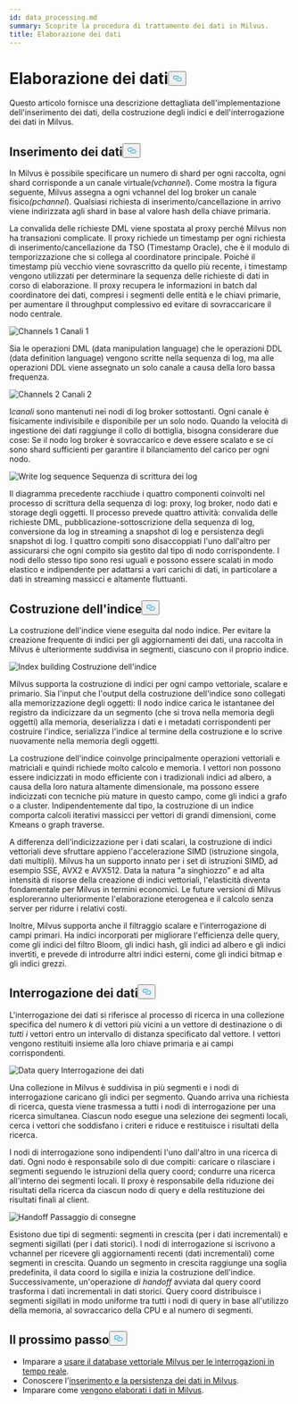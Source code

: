 ```yaml
---
id: data_processing.md
summary: Scoprite la procedura di trattamento dei dati in Milvus.
title: Elaborazione dei dati
---
```

<h1 id="Data-Processing" class="common-anchor-header">Elaborazione dei dati<button data-href="#Data-Processing" class="anchor-icon" translate="no">
      <svg translate="no"
        aria-hidden="true"
        focusable="false"
        height="20"
        version="1.1"
        viewBox="0 0 16 16"
        width="16"
      >
        <path
          fill="#0092E4"
          fill-rule="evenodd"
          d="M4 9h1v1H4c-1.5 0-3-1.69-3-3.5S2.55 3 4 3h4c1.45 0 3 1.69 3 3.5 0 1.41-.91 2.72-2 3.25V8.59c.58-.45 1-1.27 1-2.09C10 5.22 8.98 4 8 4H4c-.98 0-2 1.22-2 2.5S3 9 4 9zm9-3h-1v1h1c1 0 2 1.22 2 2.5S13.98 12 13 12H9c-.98 0-2-1.22-2-2.5 0-.83.42-1.64 1-2.09V6.25c-1.09.53-2 1.84-2 3.25C6 11.31 7.55 13 9 13h4c1.45 0 3-1.69 3-3.5S14.5 6 13 6z"
        ></path>
      </svg>
    </button></h1><p>Questo articolo fornisce una descrizione dettagliata dell'implementazione dell'inserimento dei dati, della costruzione degli indici e dell'interrogazione dei dati in Milvus.</p>
<h2 id="Data-insertion" class="common-anchor-header">Inserimento dei dati<button data-href="#Data-insertion" class="anchor-icon" translate="no">
      <svg translate="no"
        aria-hidden="true"
        focusable="false"
        height="20"
        version="1.1"
        viewBox="0 0 16 16"
        width="16"
      >
        <path
          fill="#0092E4"
          fill-rule="evenodd"
          d="M4 9h1v1H4c-1.5 0-3-1.69-3-3.5S2.55 3 4 3h4c1.45 0 3 1.69 3 3.5 0 1.41-.91 2.72-2 3.25V8.59c.58-.45 1-1.27 1-2.09C10 5.22 8.98 4 8 4H4c-.98 0-2 1.22-2 2.5S3 9 4 9zm9-3h-1v1h1c1 0 2 1.22 2 2.5S13.98 12 13 12H9c-.98 0-2-1.22-2-2.5 0-.83.42-1.64 1-2.09V6.25c-1.09.53-2 1.84-2 3.25C6 11.31 7.55 13 9 13h4c1.45 0 3-1.69 3-3.5S14.5 6 13 6z"
        ></path>
      </svg>
    </button></h2><p>In Milvus è possibile specificare un numero di shard per ogni raccolta, ogni shard corrisponde a un canale virtuale<em>(vchannel</em>). Come mostra la figura seguente, Milvus assegna a ogni vchannel del log broker un canale fisico<em>(pchannel</em>). Qualsiasi richiesta di inserimento/cancellazione in arrivo viene indirizzata agli shard in base al valore hash della chiave primaria.</p>
<p>La convalida delle richieste DML viene spostata al proxy perché Milvus non ha transazioni complicate. Il proxy richiede un timestamp per ogni richiesta di inserimento/cancellazione da TSO (Timestamp Oracle), che è il modulo di temporizzazione che si collega al coordinatore principale. Poiché il timestamp più vecchio viene sovrascritto da quello più recente, i timestamp vengono utilizzati per determinare la sequenza delle richieste di dati in corso di elaborazione. Il proxy recupera le informazioni in batch dal coordinatore dei dati, compresi i segmenti delle entità e le chiavi primarie, per aumentare il throughput complessivo ed evitare di sovraccaricare il nodo centrale.</p>
<p>
  
   <span class="img-wrapper"> <img translate="no" src="/docs/v2.6.x/assets/channels_1.jpg" alt="Channels 1" class="doc-image" id="channels-1" />
   </span> <span class="img-wrapper"> <span>Canali 1</span> </span></p>
<p>Sia le operazioni DML (data manipulation language) che le operazioni DDL (data definition language) vengono scritte nella sequenza di log, ma alle operazioni DDL viene assegnato un solo canale a causa della loro bassa frequenza.</p>
<p>
  
   <span class="img-wrapper"> <img translate="no" src="/docs/v2.6.x/assets/channels_2.jpg" alt="Channels 2" class="doc-image" id="channels-2" />
   </span> <span class="img-wrapper"> <span>Canali 2</span> </span></p>
<p>I<em>canali</em> sono mantenuti nei nodi di log broker sottostanti. Ogni canale è fisicamente indivisibile e disponibile per un solo nodo. Quando la velocità di ingestione dei dati raggiunge il collo di bottiglia, bisogna considerare due cose: Se il nodo log broker è sovraccarico e deve essere scalato e se ci sono shard sufficienti per garantire il bilanciamento del carico per ogni nodo.</p>
<p>
  
   <span class="img-wrapper"> <img translate="no" src="/docs/v2.6.x/assets/write_log_sequence.jpg" alt="Write log sequence" class="doc-image" id="write-log-sequence" />
   </span> <span class="img-wrapper"> <span>Sequenza di scrittura dei log</span> </span></p>
<p>Il diagramma precedente racchiude i quattro componenti coinvolti nel processo di scrittura della sequenza di log: proxy, log broker, nodo dati e storage degli oggetti. Il processo prevede quattro attività: convalida delle richieste DML, pubblicazione-sottoscrizione della sequenza di log, conversione da log in streaming a snapshot di log e persistenza degli snapshot di log. I quattro compiti sono disaccoppiati l'uno dall'altro per assicurarsi che ogni compito sia gestito dal tipo di nodo corrispondente. I nodi dello stesso tipo sono resi uguali e possono essere scalati in modo elastico e indipendente per adattarsi a vari carichi di dati, in particolare a dati in streaming massicci e altamente fluttuanti.</p>
<h2 id="Index-building" class="common-anchor-header">Costruzione dell'indice<button data-href="#Index-building" class="anchor-icon" translate="no">
      <svg translate="no"
        aria-hidden="true"
        focusable="false"
        height="20"
        version="1.1"
        viewBox="0 0 16 16"
        width="16"
      >
        <path
          fill="#0092E4"
          fill-rule="evenodd"
          d="M4 9h1v1H4c-1.5 0-3-1.69-3-3.5S2.55 3 4 3h4c1.45 0 3 1.69 3 3.5 0 1.41-.91 2.72-2 3.25V8.59c.58-.45 1-1.27 1-2.09C10 5.22 8.98 4 8 4H4c-.98 0-2 1.22-2 2.5S3 9 4 9zm9-3h-1v1h1c1 0 2 1.22 2 2.5S13.98 12 13 12H9c-.98 0-2-1.22-2-2.5 0-.83.42-1.64 1-2.09V6.25c-1.09.53-2 1.84-2 3.25C6 11.31 7.55 13 9 13h4c1.45 0 3-1.69 3-3.5S14.5 6 13 6z"
        ></path>
      </svg>
    </button></h2><p>La costruzione dell'indice viene eseguita dal nodo indice. Per evitare la creazione frequente di indici per gli aggiornamenti dei dati, una raccolta in Milvus è ulteriormente suddivisa in segmenti, ciascuno con il proprio indice.</p>
<p>
  
   <span class="img-wrapper"> <img translate="no" src="/docs/v2.6.x/assets/index_building.jpg" alt="Index building" class="doc-image" id="index-building" />
   </span> <span class="img-wrapper"> <span>Costruzione dell'indice</span> </span></p>
<p>Milvus supporta la costruzione di indici per ogni campo vettoriale, scalare e primario. Sia l'input che l'output della costruzione dell'indice sono collegati alla memorizzazione degli oggetti: Il nodo indice carica le istantanee del registro da indicizzare da un segmento (che si trova nella memoria degli oggetti) alla memoria, deserializza i dati e i metadati corrispondenti per costruire l'indice, serializza l'indice al termine della costruzione e lo scrive nuovamente nella memoria degli oggetti.</p>
<p>La costruzione dell'indice coinvolge principalmente operazioni vettoriali e matriciali e quindi richiede molto calcolo e memoria. I vettori non possono essere indicizzati in modo efficiente con i tradizionali indici ad albero, a causa della loro natura altamente dimensionale, ma possono essere indicizzati con tecniche più mature in questo campo, come gli indici a grafo o a cluster. Indipendentemente dal tipo, la costruzione di un indice comporta calcoli iterativi massicci per vettori di grandi dimensioni, come Kmeans o graph traverse.</p>
<p>A differenza dell'indicizzazione per i dati scalari, la costruzione di indici vettoriali deve sfruttare appieno l'accelerazione SIMD (istruzione singola, dati multipli). Milvus ha un supporto innato per i set di istruzioni SIMD, ad esempio SSE, AVX2 e AVX512. Data la natura "a singhiozzo" e ad alta intensità di risorse della creazione di indici vettoriali, l'elasticità diventa fondamentale per Milvus in termini economici. Le future versioni di Milvus esploreranno ulteriormente l'elaborazione eterogenea e il calcolo senza server per ridurre i relativi costi.</p>
<p>Inoltre, Milvus supporta anche il filtraggio scalare e l'interrogazione di campi primari. Ha indici incorporati per migliorare l'efficienza delle query, come gli indici del filtro Bloom, gli indici hash, gli indici ad albero e gli indici invertiti, e prevede di introdurre altri indici esterni, come gli indici bitmap e gli indici grezzi.</p>
<h2 id="Data-query" class="common-anchor-header">Interrogazione dei dati<button data-href="#Data-query" class="anchor-icon" translate="no">
      <svg translate="no"
        aria-hidden="true"
        focusable="false"
        height="20"
        version="1.1"
        viewBox="0 0 16 16"
        width="16"
      >
        <path
          fill="#0092E4"
          fill-rule="evenodd"
          d="M4 9h1v1H4c-1.5 0-3-1.69-3-3.5S2.55 3 4 3h4c1.45 0 3 1.69 3 3.5 0 1.41-.91 2.72-2 3.25V8.59c.58-.45 1-1.27 1-2.09C10 5.22 8.98 4 8 4H4c-.98 0-2 1.22-2 2.5S3 9 4 9zm9-3h-1v1h1c1 0 2 1.22 2 2.5S13.98 12 13 12H9c-.98 0-2-1.22-2-2.5 0-.83.42-1.64 1-2.09V6.25c-1.09.53-2 1.84-2 3.25C6 11.31 7.55 13 9 13h4c1.45 0 3-1.69 3-3.5S14.5 6 13 6z"
        ></path>
      </svg>
    </button></h2><p>L'interrogazione dei dati si riferisce al processo di ricerca in una collezione specifica del numero <em>k</em> di vettori più vicini a un vettore di destinazione o di <em>tutti i</em> vettori entro un intervallo di distanza specificato dal vettore. I vettori vengono restituiti insieme alla loro chiave primaria e ai campi corrispondenti.</p>
<p>
  
   <span class="img-wrapper"> <img translate="no" src="/docs/v2.6.x/assets/data_query.jpg" alt="Data query" class="doc-image" id="data-query" />
   </span> <span class="img-wrapper"> <span>Interrogazione dei dati</span> </span></p>
<p>Una collezione in Milvus è suddivisa in più segmenti e i nodi di interrogazione caricano gli indici per segmento. Quando arriva una richiesta di ricerca, questa viene trasmessa a tutti i nodi di interrogazione per una ricerca simultanea. Ciascun nodo esegue una selezione dei segmenti locali, cerca i vettori che soddisfano i criteri e riduce e restituisce i risultati della ricerca.</p>
<p>I nodi di interrogazione sono indipendenti l'uno dall'altro in una ricerca di dati. Ogni nodo è responsabile solo di due compiti: caricare o rilasciare i segmenti seguendo le istruzioni della query coord; condurre una ricerca all'interno dei segmenti locali. Il proxy è responsabile della riduzione dei risultati della ricerca da ciascun nodo di query e della restituzione dei risultati finali al client.</p>
<p>
  
   <span class="img-wrapper"> <img translate="no" src="/docs/v2.6.x/assets/handoff.jpg" alt="Handoff" class="doc-image" id="handoff" />
   </span> <span class="img-wrapper"> <span>Passaggio di consegne</span> </span></p>
<p>Esistono due tipi di segmenti: segmenti in crescita (per i dati incrementali) e segmenti sigillati (per i dati storici). I nodi di interrogazione si iscrivono a vchannel per ricevere gli aggiornamenti recenti (dati incrementali) come segmenti in crescita. Quando un segmento in crescita raggiunge una soglia predefinita, il data coord lo sigilla e inizia la costruzione dell'indice. Successivamente, un'operazione <em>di handoff</em> avviata dal query coord trasforma i dati incrementali in dati storici. Query coord distribuisce i segmenti sigillati in modo uniforme tra tutti i nodi di query in base all'utilizzo della memoria, al sovraccarico della CPU e al numero di segmenti.</p>
<h2 id="Whats-next" class="common-anchor-header">Il prossimo passo<button data-href="#Whats-next" class="anchor-icon" translate="no">
      <svg translate="no"
        aria-hidden="true"
        focusable="false"
        height="20"
        version="1.1"
        viewBox="0 0 16 16"
        width="16"
      >
        <path
          fill="#0092E4"
          fill-rule="evenodd"
          d="M4 9h1v1H4c-1.5 0-3-1.69-3-3.5S2.55 3 4 3h4c1.45 0 3 1.69 3 3.5 0 1.41-.91 2.72-2 3.25V8.59c.58-.45 1-1.27 1-2.09C10 5.22 8.98 4 8 4H4c-.98 0-2 1.22-2 2.5S3 9 4 9zm9-3h-1v1h1c1 0 2 1.22 2 2.5S13.98 12 13 12H9c-.98 0-2-1.22-2-2.5 0-.83.42-1.64 1-2.09V6.25c-1.09.53-2 1.84-2 3.25C6 11.31 7.55 13 9 13h4c1.45 0 3-1.69 3-3.5S14.5 6 13 6z"
        ></path>
      </svg>
    </button></h2><ul>
<li>Imparare a <a href="https://milvus.io/blog/deep-dive-5-real-time-query.md">usare il database vettoriale Milvus per le interrogazioni in tempo reale</a>.</li>
<li>Conoscere l'<a href="https://milvus.io/blog/deep-dive-4-data-insertion-and-data-persistence.md">inserimento e la persistenza dei dati in Milvus</a>.</li>
<li>Imparare come <a href="https://milvus.io/blog/deep-dive-3-data-processing.md">vengono elaborati i dati in Milvus</a>.</li>
</ul>

